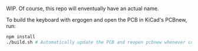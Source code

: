 WIP. Of course, this repo will enventually have an actual name.

To build the keyboard with ergogen and open the PCB in KiCad's PCBnew, run:
```sh
npm install
./build.sh # Automatically update the PCB and reopen pcbnew whenever config.yaml changes
```
